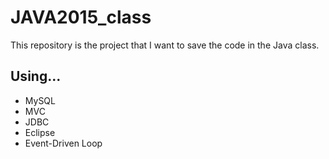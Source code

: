# JAVA2015_class
This repository is the project that I want to save the code in the Java class.

## Using...
* MySQL
* MVC
* JDBC
* Eclipse
* Event-Driven Loop
